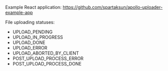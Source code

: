 Example React application: https://github.com/spartaksun/apollo-uploader-example-app

File uploading statuses:
* UPLOAD_PENDING
* UPLOAD_IN_PROGRESS
* UPLOAD_DONE
* UPLOAD_ERROR
* UPLOAD_ABORTED_BY_CLIENT
* POST_UPLOAD_PROCESS_ERROR
* POST_UPLOAD_PROCESS_DONE

